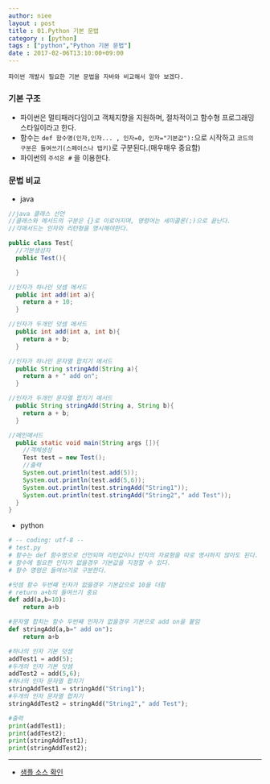 ```yaml
---
author: niee
layout : post
title : 01.Python 기본 문법
category : [python]
tags : ["python","Python 기본 문법"]
date : 2017-02-06T13:10:00+09:00
---
```


```
파이썬 개발시 필요한 기본 문법을 자바와 비교해서 알아 보겠다.
```

### 기본 구조

- 파이썬은 멀티패러다임이고 객체지향을 지원하며, 절차적이고 함수형 프로그래밍 스타일이라고 한다.
- 함수는 ```def 함수명(인자,인자... , 인자=0, 인자="기본값"):```으로 시작하고 ```코드의 구분은 들여쓰기(스페이스나 탭키)```로 구분된다.(매우매우 중요함)
- 파이썬의 ```주석은 #``` 을 이용한다.

### 문법 비교
- java

```java
//java 클래스 선언
//클래스와 메서드의 구분은 {}로 이로어지며, 명령어는 세미콜론(;)으로 끝난다.
//각매서드는 인자와 리턴형을 명시해야한다.

public class Test{
  //기본생성자
  public Test(){

  }

//인자가 하나인 덧셈 메서드
  public int add(int a){
    return a + 10;
  }

//인자가 두개인 덧셈 메서드
  public int add(int a, int b){
    return a + b;
  }

//인자가 하나인 문자열 합치기 메서드
  public String stringAdd(String a){
    return a + " add on";
  }

//인자가 두개인 문자열 합치기 메서드
  public String stringAdd(String a, String b){
    return a + b;
  }

//메인메서드
  public static void main(String args []){
    //객체생성
    Test test = new Test();
    //출력
    System.out.println(test.add(5));
    System.out.println(test.add(5,6));
    System.out.println(test.stringAdd("String1"));
    System.out.println(test.stringAdd("String2"," add Test"));
  }
}
```

- python

```python
# -- coding: utf-8 --
# test.py
# 함수는 def 함수명으로 선언되며 리턴값이나 인자의 자료형을 따로 명시하지 않아도 된다.
# 함수에 필요한 인자가 없을경우 기본값을 지정할 수 있다.
# 함수 명령은 들여쓰기로 구분한다.

#덧셈 함수 두번째 인자가 없을경우 기본값으로 10을 더함
# return a+b의 들여쓰기 중요
def add(a,b=10):
    return a+b

#문자열 합치는 함수 두번째 인자가 없을경우 기본으로 add on을 붙임
def stringAdd(a,b=" add on"):
    return a+b

#하나의 인자 기본 덧셈
addTest1 = add(5);
#두개의 인자 기본 덧셈
addTest2 = add(5,6);
#하나의 인자 문자열 합치기
stringAddTest1 = stringAdd("String1");
#두개의 인자 문자열 합치기
stringAddTest2 = stringAdd("String2"," add Test");

#출력
print(addTest1);
print(addTest2);
print(stringAddTest1);
print(stringAddTest2);
```

-------------------

- [샘플 소스 확인](https://github.com/ParkMinKyu/flasksample/blob/master/test.py)
